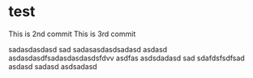 test
====
This is 2nd commit
This is 3rd commit

sadasdasdasd
sad
sadasasdasdsadasd
asdasd
asdasdasdfsadasdasdasdsfdvv asdfas
asdsdadasd
sad
sdafdsfsdfsad
asdasd
sadasd
asdsadasd
